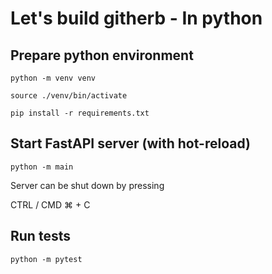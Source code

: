 # Let's build githerb - In python

## Prepare python environment

```shell
python -m venv venv

source ./venv/bin/activate

pip install -r requirements.txt
```

## Start FastAPI server (with hot-reload)

```shell
python -m main
```

Server can be shut down by pressing 

CTRL / CMD &#8984; + C

## Run tests

```shell
python -m pytest
```